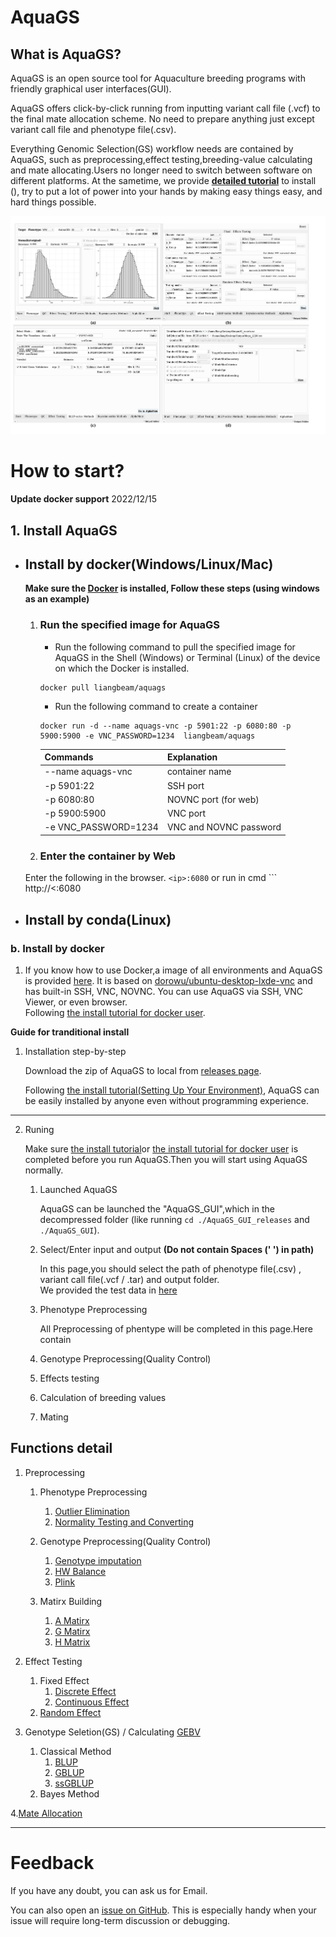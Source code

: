 # AquaGS
## What is AquaGS?
AquaGS is an open source tool for Aquaculture breeding programs with friendly graphical user interfaces(GUI).

AquaGS offers click-by-click running from inputting variant call file (.vcf) to the final mate allocation scheme. No need to prepare anything just except variant call file and phenotype file(.csv).

Everything Genomic Selection(GS) workflow needs are contained by AquaGS, such as preprocessing,effect testing,breeding-value calculating and mate allocating.Users no longer need to switch between software on different platforms. At the sametime, we  provide **[detailed tutorial](#jumpInstall)** to install (), try to put a lot of power into your hands by making easy things easy, and hard things possible. 

![](./Md/Allpage.png)
# How to start?
**Update docker support** 2022/12/15   
## <span id="jumpInstall">1. Install AquaGS
- ## Install by **docker**(Windows/Linux/Mac)   
    **Make sure the [Docker](https://www.docker.com/)  is installed, Follow these steps (using windows as an example)**

 
  1. ### Run the specified image for AquaGS

       - Run the following command to pull the specified image for AquaGS in the Shell (Windows) or Terminal (Linux) of the device on which the Docker is installed.
        ```
        docker pull liangbeam/aquags
        ```
      
        - Run the following command to create a container

        ```
        docker run -d --name aquags-vnc -p 5901:22 -p 6080:80 -p 5900:5900 -e VNC_PASSWORD=1234  liangbeam/aquags
        ```
      Commands  | Explanation|
      ------------- | -------------
      --name aquags-vnc|container name
      -p 5901:22  | SSH port
      -p 6080:80  | NOVNC port (for web)
      -p 5900:5900 | VNC port 
      -e VNC_PASSWORD=1234|VNC and NOVNC password
  2. ### Enter the container by Web
    Enter the following in the browser.
        ```
        <ip>:6080
        ```
        or run in cmd
        ```
        http://<<ip>:6080
- ## Install by **conda**(Linux)
### b. Install by docker



1. If you know how to use Docker,a image of all environments and AquaGS is provided [here](https://hub.docker.com/r/liangbeam/aquags). It is based on [dorowu/ubuntu-desktop-lxde-vnc](https://hub.docker.com/r/dorowu/ubuntu-desktop-lxde-vnc/#!) and has built-in SSH, VNC, NOVNC. You can use AquaGS via SSH, VNC Viewer, or even browser.    
 Following [the install tutorial for docker user](./Md/Setting_Up_by_Docer.md).


**Guide for tranditional install** 
1. Installation step-by-step 
   
   Download the zip of AquaGS to local from [releases page](https://github.com/LiangBeam9810/AquaGS_GUI/releases).

   Following [the install tutorial(Setting Up Your Environment)](./Md/Setting_Up_Your_Environment.md), AquaGS can be easily installed by anyone even without programming experience.

---
   
2. <span id="RunningInstructions"> Runing </span>
   
    Make sure  [the install tutorial](./Md/Setting_Up_Your_Environment.md)or [the install tutorial for docker user](./Md/Setting_Up_by_Docer.md) is completed before you run AquaGS.Then you will start using AquaGS normally.

    1. Launched AquaGS
    
        AquaGS can be launched  the "AquaGS_GUI",which in the decompressed folder (like running `cd ./AquaGS_GUI_releases` and  `./AquaGS_GUI`).
    
    2. Select/Enter input and output **(Do not contain Spaces (' ') in path)**
   
        In this page,you should select the path of phenotype file(.csv) , variant call file(.vcf / .tar) and output folder.  
        We provided the test data in [here](https://github.com/LiangBeam9810/AquaGS_GUI/releases)
        

    3. Phenotype Preprocessing

        All Preprocessing of phentype will be completed in this page.Here contain 

    4. Genotype Preprocessing(Quality Control)
    5. Effects testing
    6. Calculation of breeding values
    7. Mating

## Functions detail
1. Preprocessing
   1. Phenotype Preprocessing
        1.  [Outlier Elimination](./Md/Outlier_elimination.md)
        2. [Normality Testing and Converting](./Md/Normality.md)

   2. Genotype Preprocessing(Quality Control)
        1. [Genotype imputation](./Md/imputation.md)
        1. [HW Balance](./Md/HWBalance.md)
        2. [Plink](./Md/PLink.md)
   1. Matirx Building
      1. [A Matirx](./Md/A.md)
      2. [G Matirx](./Md/G.md)
      3. [H Matrix](./Md/H.md)

2. Effect Testing
     1. Fixed Effect
         1. [Discrete Effect]()
         2. [Continuous Effect]()
     2. [Random Effect]()

  
3. Genotype Seletion(GS) / Calculating [GEBV]()
   1. Classical Method
      1. [BLUP]()
      2. [GBLUP]()
      3. [ssGBLUP]()
   2. Bayes Method
   
4.[Mate Allocation]()


---
# Feedback
If you have any doubt, you can ask us for Email.

You can also open an [issue on GitHub](https://github.com/LiangBeam9810/AquaGS_GUI/issues). This is especially handy when your issue will require long-term discussion or debugging.





